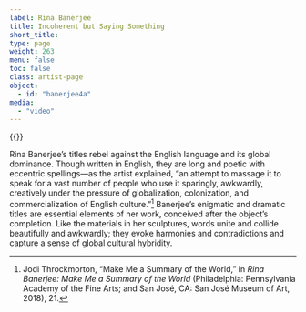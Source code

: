 ```yaml
---
label: Rina Banerjee
title: Incoherent but Saying Something
short_title:
type: page
weight: 263
menu: false
toc: false
class: artist-page
object:
  - id: "banerjee4a"
media:
  - "video"
---
```

{{<q-figure id="banerjee4a">}}

Rina Banerjee’s titles rebel against the English language and its global dominance. Though written in English, they are long and poetic with eccentric spellings—as the artist explained, “an attempt to massage it to speak for a vast number of people who use it sparingly, awkwardly, creatively under the pressure of globalization, colonization, and commercialization of English culture.”[^1] Banerjee’s enigmatic and dramatic titles are essential elements of her work, conceived after the object’s completion. Like the materials in her sculptures, words unite and collide beautifully and awkwardly; they evoke harmonies and contradictions and capture a sense of global cultural hybridity.

[^1]: Jodi Throckmorton, “Make Me a Summary of the World,” in *Rina Banerjee: Make Me a Summary of the World* (Philadelphia: Pennsylvania Academy of the Fine Arts; and San José, CA: San José Museum of Art, 2018), 21.
